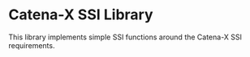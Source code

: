 # Catena-X SSI Library

This library implements simple SSI functions around the Catena-X SSI requirements.